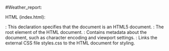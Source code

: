 #Weather_report:

HTML (index.html):

<!DOCTYPE html>: This declaration specifies that the document is an HTML5 document.
<html>: The root element of the HTML document.
<head>: Contains metadata about the document, such as character encoding and viewport settings.
<link rel="stylesheet" href="styles.css">: Links the external CSS file styles.css to the HTML document for styling.
<title>: Sets the title of the webpage, which appears in the browser tab.
<body>: The main content of the webpage is placed within the body tags.
Header Section:

<header>: Defines the header section of the webpage, often containing the website's logo, navigation, and introductory elements.
<nav>: Represents the navigation section of the header.
<ul>: Defines an unordered (bulleted) list for the navigation items.
<li>: Represents a list item, which in this case, corresponds to a navigation link.
<a>: An anchor element used to create hyperlinks.
About Me Section:

<section id="about">: Defines a section with the ID "about".
<h1>: Defines a top-level heading for the section.
<p>: Represents a paragraph of text.
Projects Section:

<section id="projects">: Defines a section with the ID "projects".
<div class="project">: Defines a container for each project within the section.
<h2>: Defines a sub-heading for each project.
<p>: Provides a description of each project.
Contact Section:

<section id="contact">: Defines a section with the ID "contact".
<h1>: Defines a heading for the contact section.
<p>: Provides contact information, such as an email address.
CSS (styles.css):

The CSS file is linked to the HTML document using the <link> tag.
The CSS file contains styles that control the visual presentation of the webpage.
Various CSS selectors and properties are used to style different elements, including the background color, text color, font family, margins, padding, etc.
Overall, this project creates a simple portfolio website with a header containing navigation links, sections for an "About Me" introduction, a list of projects with descriptions, and a contact section. The CSS file is used to style the webpage elements, providing visual consistency and layout.

Keep in mind that this is a basic template. You can expand upon it by adding more sections, styling elements, incorporating images, and making the design more interactive and engaging based on your preferences and skill level.
